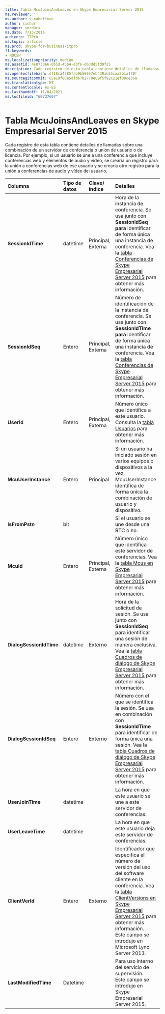 ```yaml
---
title: Tabla McuJoinsAndLeaves en Skype Empresarial Server 2015
ms.reviewer: ''
ms.author: v-mahoffman
author: cichur
manager: serdars
ms.date: 7/15/2015
audience: ITPro
ms.topic: article
ms.prod: skype-for-business-itpro
f1.keywords:
- NOCSH
ms.localizationpriority: medium
ms.assetid: 4e073366-0b5d-45b4-a3f6-d63dd5fd9f25
description: Cada registro de esta tabla contiene detalles de llamadas sobre una combinación de un servidor de conferencia o unión de usuario o de licencia. Por ejemplo, si un usuario se une a una conferencia que incluye conferencias web y elementos de audio y vídeo, se crearía un registro para la unión a conferencias web de ese usuario y se crearía otro registro para la unión a conferencias de audio y vídeo del usuario.
ms.openlocfilehash: df18ca4785fab9b56057eb439ab55caa2b1a170f
ms.sourcegitcommit: 65a10f80e5dfd67b2778e09f5f92c21ef09ce36a
ms.translationtype: MT
ms.contentlocale: es-ES
ms.lasthandoff: 11/04/2021
ms.locfileid: "60737607"
---
```

# <a name="mcujoinsandleaves-table-in-skype-for-business-server-2015"></a>Tabla McuJoinsAndLeaves en Skype Empresarial Server 2015
 
Cada registro de esta tabla contiene detalles de llamadas sobre una combinación de un servidor de conferencia o unión de usuario o de licencia. Por ejemplo, si un usuario se une a una conferencia que incluye conferencias web y elementos de audio y vídeo, se crearía un registro para la unión a conferencias web de ese usuario y se crearía otro registro para la unión a conferencias de audio y vídeo del usuario.
  
|**Columna**|**Tipo de datos**|**Clave/índice**|**Detalles**|
|:-----|:-----|:-----|:-----|
|**SessionIdTime** <br/> |datetime  <br/> |Principal, Externa  <br/> |Hora de la instancia de conferencia. Se usa junto con **SessionIdSeq para** identificar de forma única una instancia de conferencia. Vea la [tabla Conferencias de Skype Empresarial Server 2015](conferences.md) para obtener más información. <br/> |
|**SessionIdSeq** <br/> |Entero  <br/> |Principal, Externa  <br/> |Número de identificación de la instancia de conferencia. Se usa junto con **SessionIdTime para** identificar de forma única una instancia de conferencia. Vea la [tabla Conferencias de Skype Empresarial Server 2015](conferences.md) para obtener más información. <br/> |
|**UserId** <br/> |Entero  <br/> |Principal, Externa  <br/> |Número único que identifica a este usuario. Consulta la [tabla Usuarios](users.md) para obtener más información. <br/> |
|**McuUserInstance** <br/> |Entero  <br/> |Principal  <br/> |Si un usuario ha iniciado sesión en varios equipos o dispositivos a la vez, McuUserInstance identifica de forma única la combinación de usuario y dispositivo.  <br/> |
|**IsFromPstn** <br/> |bit  <br/> | <br/> |Si el usuario se une desde una RTC o no.  <br/> |
|**McuId** <br/> |Entero  <br/> |Principal, Externa  <br/> |Número único que identifica este servidor de conferencias. Vea la [tabla Mcus en Skype Empresarial Server 2015](mcus.md) para obtener más información. <br/> |
|**DialogSessionIdTime** <br/> |datetime  <br/> |Externo  <br/> |Hora de la solicitud de sesión. Se usa junto con **SessionIdSeq** para identificar una sesión de manera exclusiva. Vea la [tabla Cuadros de diálogo de Skype Empresarial Server 2015](dialogs.md) para obtener más información. <br/> |
|**DialogSessionIdSeq** <br/> |Entero  <br/> |Externo  <br/> |Número con el que se identifica la sesión. Se usa en combinación con **SessionIdTime** para identificar de forma única una sesión. Vea la [tabla Cuadros de diálogo de Skype Empresarial Server 2015](dialogs.md) para obtener más información. <br/> |
|**UserJoinTime** <br/> |datetime  <br/> | <br/> |La hora en que este usuario se une a este servidor de conferencias.  <br/> |
|**UserLeaveTime** <br/> |datetime  <br/> | <br/> |La hora en que este usuario deja este servidor de conferencias.  <br/> |
|**ClientVerId** <br/> |Entero  <br/> |Externo  <br/> |Identificador que especifica el número de versión del uso del software cliente en la conferencia. Vea la [tabla ClientVersions en Skype Empresarial Server 2015](clientversions.md) para obtener más información. <br/> Este campo se introdujo en Microsoft Lync Server 2013.  <br/> |
|**LastModifiedTime** <br/> |Datetime  <br/> ||Para uso interno del servicio de supervisión.  <br/> Este campo se introdujo en Skype Empresarial Server 2015.  <br/> |
   

